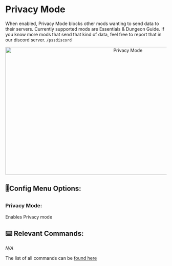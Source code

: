 # Privacy Mode
When enabled, Privacy Mode blocks other mods wanting to send data to their servers. Currently supported mods are Essentials & Dungeon Guide. If you know more mods that send that kind of data, feel free to report that in our discord server. ```/pssdiscord```
<!-- Feature Description -->

<img src="/images/" alt="Privacy Mode" width="750" height="400" style="text-align: center;">
<!-- Feature image -->


## 🎚️Config  Menu Options:
<!-- Options/toggles in the config menu, and what they do-->
### Privacy Mode:
Enables Privacy mode

## ⌨️ Relevant Commands:
<!-- Commands to use the feature/associated with the feature-->

*N/A*

The list of all commands can be [found here](/pages/commands.md#clearpssdata)



